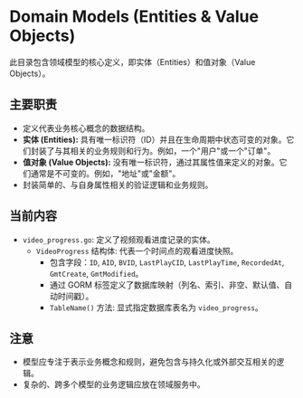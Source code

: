 # Domain Models (Entities & Value Objects)

此目录包含领域模型的核心定义，即实体（Entities）和值对象（Value Objects）。

## 主要职责

*   定义代表业务核心概念的数据结构。
*   **实体 (Entities):** 具有唯一标识符（ID）并且在生命周期中状态可变的对象。它们封装了与其相关的业务规则和行为。例如，一个"用户"或一个"订单"。
*   **值对象 (Value Objects):** 没有唯一标识符，通过其属性值来定义的对象。它们通常是不可变的。例如，"地址"或"金额"。
*   封装简单的、与自身属性相关的验证逻辑和业务规则。

## 当前内容

*   `video_progress.go`: 定义了视频观看进度记录的实体。
    *   `VideoProgress` 结构体: 代表一个时间点的观看进度快照。
        *   包含字段：`ID`, `AID`, `BVID`, `LastPlayCID`, `LastPlayTime`, `RecordedAt`, `GmtCreate`, `GmtModified`。
        *   通过 GORM 标签定义了数据库映射（列名、索引、非空、默认值、自动时间戳）。
        *   `TableName()` 方法: 显式指定数据库表名为 `video_progress`。

## 注意

*   模型应专注于表示业务概念和规则，避免包含与持久化或外部交互相关的逻辑。
*   复杂的、跨多个模型的业务逻辑应放在领域服务中。 